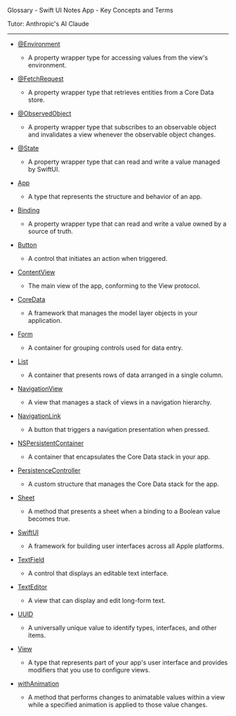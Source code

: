 Glossary - Swift UI Notes App - Key Concepts and Terms

Tutor: Anthropic's AI Claude

- - - -

* [@Environment](https://developer.apple.com/documentation/swiftui/environment)
  * A property wrapper type for accessing values from the view's environment.

* [@FetchRequest](https://developer.apple.com/documentation/swiftui/fetchrequest)
  * A property wrapper type that retrieves entities from a Core Data store.

* [@ObservedObject](https://developer.apple.com/documentation/swiftui/observedobject)
  * A property wrapper type that subscribes to an observable object and invalidates a view whenever the observable object changes.

* [@State](https://developer.apple.com/documentation/swiftui/state)
  * A property wrapper type that can read and write a value managed by SwiftUI.

* [App](https://developer.apple.com/documentation/swiftui/app)
  * A type that represents the structure and behavior of an app.

* [Binding](https://developer.apple.com/documentation/swiftui/binding)
  * A property wrapper type that can read and write a value owned by a source of truth.

* [Button](https://developer.apple.com/documentation/swiftui/button)
  * A control that initiates an action when triggered.

* [ContentView](https://developer.apple.com/documentation/swiftui/view)
  * The main view of the app, conforming to the View protocol.

* [CoreData](https://developer.apple.com/documentation/coredata)
  * A framework that manages the model layer objects in your application.

* [Form](https://developer.apple.com/documentation/swiftui/form)
  * A container for grouping controls used for data entry.

* [List](https://developer.apple.com/documentation/swiftui/list)
  * A container that presents rows of data arranged in a single column.

* [NavigationView](https://developer.apple.com/documentation/swiftui/navigationview)
  * A view that manages a stack of views in a navigation hierarchy.

* [NavigationLink](https://developer.apple.com/documentation/swiftui/navigationlink)
  * A button that triggers a navigation presentation when pressed.

* [NSPersistentContainer](https://developer.apple.com/documentation/coredata/nspersistentcontainer)
  * A container that encapsulates the Core Data stack in your app.

* [PersistenceController](https://developer.apple.com/documentation/coredata/setting_up_a_core_data_stack)
  * A custom structure that manages the Core Data stack for the app.

* [Sheet](https://developer.apple.com/documentation/swiftui/view/sheet(ispresented:ondismiss:content:))
  * A method that presents a sheet when a binding to a Boolean value becomes true.

* [SwiftUI](https://developer.apple.com/documentation/swiftui)
  * A framework for building user interfaces across all Apple platforms.

* [TextField](https://developer.apple.com/documentation/swiftui/textfield)
  * A control that displays an editable text interface.

* [TextEditor](https://developer.apple.com/documentation/swiftui/texteditor)
  * A view that can display and edit long-form text.

* [UUID](https://developer.apple.com/documentation/foundation/uuid)
  * A universally unique value to identify types, interfaces, and other items.

* [View](https://developer.apple.com/documentation/swiftui/view)
  * A type that represents part of your app's user interface and provides modifiers that you use to configure views.

* [withAnimation](https://developer.apple.com/documentation/swiftui/withanimation(_:_:))
  * A method that performs changes to animatable values within a view while a specified animation is applied to those value changes.
